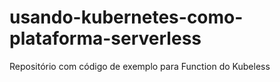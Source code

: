 # usando-kubernetes-como-plataforma-serverless
Repositório com código de exemplo para Function do Kubeless
